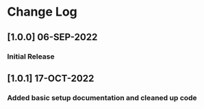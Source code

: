 # Change Log

## [1.0.0] 06-SEP-2022
### Initial Release

## [1.0.1] 17-OCT-2022
### Added basic setup documentation and cleaned up code